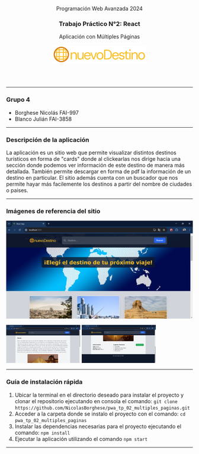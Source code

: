 <div align="center">

Programación Web Avanzada 2024

<h3>Trabajo Práctico N°2: React</h3>
Aplicación con Múltiples Páginas
<br><br>

<img src="public/assets/logoNuevoDestino1.png" width="50%" alt="Logo del sitio"/>

<br><br>

</div>

---

<h3>Grupo 4</h3>

-   Borghese Nicolás FAI-997
-   Blanco Julián FAI-3858

---

<h3>Descripción de la aplicación</h3>

La aplicación es un sitio web que permite visualizar distintos destinos turísticos en forma de "cards" donde al clickearlas nos dirige hacia una sección donde podemos ver información de este destino de manera más detallada. También permite descargar en forma de pdf la información de un destino en particular. El sitio además cuenta con un buscador que nos permite hayar más facilemente los destinos a partir del nombre de ciudades o paises.

---
<h3>Imágenes de referencia del sitio</h3>

<img src="public/assets/vistaProyecto01.png" alt="Imagen de referencia 01"/>

<p align="justify">
  <img src="public/assets/vistaProyecto02.png" width="200" alt="Imagen de referencia 02">
  <img src="public/assets/vistaProyecto03.png" width="200" alt="Imagen de referencia 03">
</p>

---
<h3>Guía de instalación rápida</h3>

1. Ubicar la terminal en el directorio deseado para instalar el proyecto y clonar el repositorio ejecutando en consola el comando: `git clone https://github.com/NicolasBorghese/pwa_tp_02_multiples_paginas.git`
2. Acceder a la carpeta donde se instalo el proyecto con el comando: `cd pwa_tp_02_multiples_paginas`
3. Instalar las dependencias necesarias para el proyecto ejecutando el comando: `npm install`
4. Ejecutar la aplicación utilizando el comando `npm start`

---
